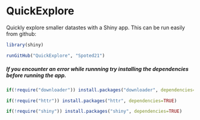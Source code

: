 # QuickExplore
Quickly explore smaller datastes with a Shiny app. This can be run easily from github:

```r
library(shiny)

runGitHub("QuickExplore", "Spoted21")
```

##### If you encounter an error while runnning try installing the dependencies before running the app.
```r
if(!require("downloader")) install.packages("downloader", dependencies=TRUE)

if(!require("httr")) install.packages("httr", dependencies=TRUE)

if(!require("shiny")) install.packages("shiny", dependencies=TRUE)
```
